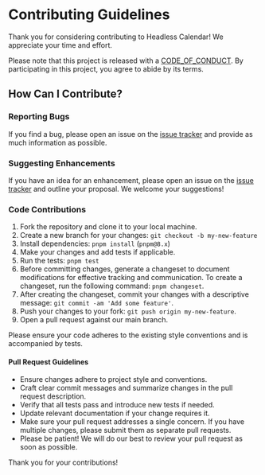 # Contributing Guidelines

Thank you for considering contributing to Headless Calendar! We appreciate your time and effort.

Please note that this project is released with a [CODE_OF_CONDUCT](CODE_OF_CONDUCT.md). By participating in this project, you agree to abide by its terms.

## How Can I Contribute?

### Reporting Bugs

If you find a bug, please open an issue on the [issue tracker](https://github.com/ashutoshbw/headless-calendar/issues) and provide as much information as possible.

### Suggesting Enhancements

If you have an idea for an enhancement, please open an issue on the [issue tracker](https://github.com/ashutoshbw/headless-calendar/issues) and outline your proposal. We welcome your suggestions!

### Code Contributions

1. Fork the repository and clone it to your local machine.
2. Create a new branch for your changes: `git checkout -b my-new-feature`
3. Install dependencies: `pnpm install` (`pnpm@8.x`)
4. Make your changes and add tests if applicable.
5. Run the tests: `pnpm test`
6. Before committing changes, generate a changeset to document modifications for effective tracking and communication. To create a changeset, run the following command: `pnpm changeset`.
7. After creating the changeset, commit your changes with a descriptive message: `git commit -am 'Add some feature'`.
8. Push your changes to your fork: `git push origin my-new-feature`.
9. Open a pull request against our main branch.

Please ensure your code adheres to the existing style conventions and is accompanied by tests.

#### Pull Request Guidelines

- Ensure changes adhere to project style and conventions.
- Craft clear commit messages and summarize changes in the pull request description.
- Verify that all tests pass and introduce new tests if needed.
- Update relevant documentation if your change requires it.
- Make sure your pull request addresses a single concern. If you have multiple changes, please submit them as separate pull requests.
- Please be patient! We will do our best to review your pull request as soon as possible.

Thank you for your contributions!
